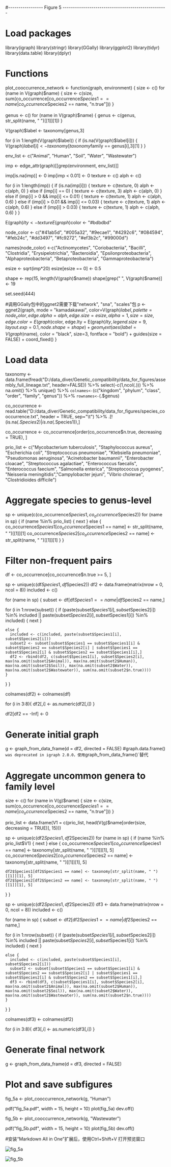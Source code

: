 #----------------- Figure 5 ---------------------------------------------------
# Load packages
library(igraph)
library(stringr)
library(GGally)
library(ggplot2)
library(tidyr)
library(data.table)
library(dplyr)

# Functions
plot_cooccurrence_network <- function(graph, environment) {
  size <- c()
  for (name in V(graph)$name) {
    size <- c(size, sum(co_occurrence[co_occurrence$Species1 == name | co_occurrence$Species2 == name, "n.true"]))
  }
  
  genus <- c()
  for (name in V(graph)$name) {
    genus <- c(genus, str_split(name, " ")[[1]][1])
  }
  
  V(graph)$label <- taxonomy[genus,3]
  
  for (i in 1:length(V(graph)$label)) {
    if (is.na(V(graph)$label[i])) {
      V(graph)$label[i] <- taxonomy[taxonomy$family == genus[i],3][1]
    }
  }
  
  env_list <- c("Animal", "Human", "Soil", "Water", "Wastewater")
  
  imp <- edge_attr(graph)[[grep(environment, env_list)]]
  
  imp[is.na(imp)] <- 0
  imp[imp < 0.01] <- 0
  texture <- c()
  alph <- c()
  
  for (i in 1:length(imp)) {
    if (is.na(imp[i])) {
      texture <- c(texture, 0)
      alph <- c(alph, 0)
    }
    else if (imp[i] == 0) {
      texture <- c(texture, 3)
      alph <- c(alph, 0)
    }
    else if (imp[i] > 0 && imp[i] <= 0.01) {
      texture <- c(texture, 1)
      alph <- c(alph, 0.6)
    }
    else if (imp[i] > 0.01 && imp[i] <= 0.03) {
      texture <- c(texture, 1)
      alph <- c(alph, 0.6)
    }
    else if (imp[i] > 0.03) {
      texture <- c(texture, 1)
      alph <- c(alph, 0.6)
    }
  }
  
  E(graph)$lty <- texture
  E(graph)$color <- "#bdbdbd"
  
  node_color <- c("#41ab5d", "#005a32", "#9ecae1", "#4292c6", "#084594", 
                  "#feb24c", "#dd3497", "#fc9272", "#ef3b2c", "#99000d")
  
  names(node_color) <-c("Actinomycetes", "Coriobacteriia", "Bacilli", "Clostridia",
                        "Erysipelotrichia", "Bacteroidia", "Epsilonproteobacteria",
                        "Alphaproteobacteria", "Betaproteobacteria", "Gammaproteobacteria")
  
  esize <- sqrt(imp*20)
  esize[esize == 0] <- 0.5
  
  shape <- rep(15, length(V(graph)$name))
  shape[grep(" ", V(graph)$name)] <- 19
  
  set.seed(444)
  
  #调用GGally包中的ggnet2需要下载"network", "sna", "scales"包
  p <- ggnet2(graph, 
              mode = "kamadakawai", 
              color=V(graph)$label, 
              palette = node_color, 
              edge.alpha = alph, 
              edge.size = esize, 
              alpha = 1, size = size, 
              edge.color = E(graph)$color, 
              edge.lty = E(graph)$lty, 
              legend.size = 9, 
              layout.exp = 0.1,
              node.shape = shape) +
    geom_text(aes(label = V(graph)$name), color = "black", size=3, fontface = "bold") +
    guides(size = FALSE) +
    coord_fixed()
}

# Load data
taxonomy <- data.frame(fread("D:/data_diver/Genetic_compatibility/data_for_figures/assembly_full_lineage.txt", header=FALSE)) %>%
  select(-c(1,ncol(.))) %>%
  na.omit() %>%
  unique() %>%
  `colnames<-`(c("kingdom", "phylum", "class", "order", "family", "genus")) %>%
  `rownames<-`(.$genus)

co_occurrence <- read.table("D:/data_diver/Genetic_compatibility/data_for_figures/species_cooccurrence.txt", header = TRUE, sep="\t") %>%
  .[!(is.na(.$Species2) | is.na(.$Species1)),]

co_occurrence <- co_occurrence[order(co_occurrence$n.true, decreasing = TRUE), ]

prio_list <- c("Mycobacterium tuberculosis", "Staphylococcus aureus", "Escherichia coli", 
               "Streptococcus pneumoniae",  "Klebsiella pneumoniae", "Pseudomonas aeruginosa", 
               "Acinetobacter baumannii", "Enterobacter cloacae", "Streptococcus agalactiae", 
               "Enterococcus faecalis", "Enterococcus faecium", "Salmonella enterica", 
               "Streptococcus pyogenes", "Neisseria meningitidis","Campylobacter jejuni", 
               "Vibrio cholerae", "Clostridioides difficile")

# Aggregate species to genus-level
sp <- unique(c(co_occurrence$Species1, co_occurrence$Species2))
for (name in sp) {
  if (name %in% prio_list) {
    next
  }
  else {
    co_occurrence$Species1[co_occurrence$Species1 == name] <- str_split(name, " ")[[1]][1]
    co_occurrence$Species2[co_occurrence$Species2 == name] <- str_split(name, " ")[[1]][1]
  }
}

# Filter non-frequent pairs
df <- co_occurrence[co_occurrence$n.true >= 5, ]

sp <- unique(c(df$Species1, df$Species2))
df2 <- data.frame(matrix(nrow = 0, ncol = 8))
included <- c()

for (name in sp) {
  subset <- df[df$Species1 == name | df$Species2 == name,]
  
  for (i in 1:nrow(subset)) {
    if (paste(subset$Species1[i], subset$Species2[i]) %in% included || paste(subset$Species2[i], subset$Species1[i]) %in% included) {
      next
    }
    
    else {
      included <- c(included, paste(subset$Species1[i], subset$Species2[i]))
      subset2 <- subset[subset$Species1 == subset$Species1[i] & subset$Species2 == subset$Species2[i] | subset$Species1 == subset$Species2[i] & subset$Species2 == subset$Species1[i],]
      df2 <- rbind(df2, c(subset$Species1[i], subset$Species2[i], max(na.omit(subset2$Animal)), max(na.omit(subset2$Human)), max(na.omit(subset2$Soil)), max(na.omit(subset2$Water)), max(na.omit(subset2$Wastewater)), sum(na.omit(subset2$n.true))))
    }
  }
}

colnames(df2) <- colnames(df)

for (i in 3:8){
  df2[,i] <- as.numeric(df2[,i])
}

df2[df2 == -Inf] <- 0

# Generate initial graph
g <- graph_from_data_frame(d = df2, directed = FALSE) #graph.data.frame()` was deprecated in igraph 2.0.0，使用`graph_from_data_frame()`替代

# Aggregate uncommon genera to family level
size <- c()
for (name in V(g)$name) {
  size <- c(size, sum(co_occurrence[co_occurrence$Species1 == name | co_occurrence$Species2 == name, "n.true"]))
}

prio_list <- data.frame(V1 = c(prio_list, head(V(g)$name[order(size, decreasing = TRUE)], 15)))

sp <- unique(c(df2$Species1, df2$Species2))
for (name in sp) {
  if (name %in% prio_list$V1) {
    next
  }
  else {
    co_occurrence$Species1[co_occurrence$Species1 == name] <- taxonomy[str_split(name, " ")[[1]][1], 5]
    co_occurrence$Species2[co_occurrence$Species2 == name] <- taxonomy[str_split(name, " ")[[1]][1], 5]
    
    df2$Species1[df2$Species1 == name] <- taxonomy[str_split(name, " ")[[1]][1], 5]
    df2$Species2[df2$Species2 == name] <- taxonomy[str_split(name, " ")[[1]][1], 5]
  }
}

sp <- unique(c(df2$Species1, df2$Species2))
df3 <- data.frame(matrix(nrow = 0, ncol = 8))
included <- c()

for (name in sp) {
  subset <- df2[df2$Species1 == name | df2$Species2 == name,]
  
  for (i in 1:nrow(subset)) {
    if (paste(subset$Species1[i], subset$Species2[i]) %in% included || paste(subset$Species2[i], subset$Species1[i]) %in% included) {
      next
    }
    
    else {
      included <- c(included, paste(subset$Species1[i], subset$Species2[i]))
      subset2 <- subset[subset$Species1 == subset$Species1[i] & subset$Species2 == subset$Species2[i] | subset$Species1 == subset$Species2[i] & subset$Species2 == subset$Species1[i],]
      df3 <- rbind(df3, c(subset$Species1[i], subset$Species2[i], max(na.omit(subset2$Animal)), max(na.omit(subset2$Human)), max(na.omit(subset2$Soil)), max(na.omit(subset2$Water)), max(na.omit(subset2$Wastewater)), sum(na.omit(subset2$n.true))))
    }
  }
}

colnames(df3) <- colnames(df2)

for (i in 3:8){
  df3[,i] <- as.numeric(df3[,i])
}

# Generate final network
g <- graph_from_data_frame(d = df3, directed = FALSE)

# Plot and save subfigures
fig_5a <- plot_cooccurrence_network(g, "Human")

pdf("fig_5a.pdf", width = 15, height = 10)
plot(fig_5a)
dev.off()

fig_5b <- plot_cooccurrence_network(g, "Wastewater")

pdf("fig_5b.pdf", width = 15, height = 10)
plot(fig_5b)
dev.off()

#安装“Markdown All in One”扩展后，使用Ctrl+Shift+V 打开预览窗口

![fig_5a](./fig_5a.png)

![fig_5b](./fig_5b.png)